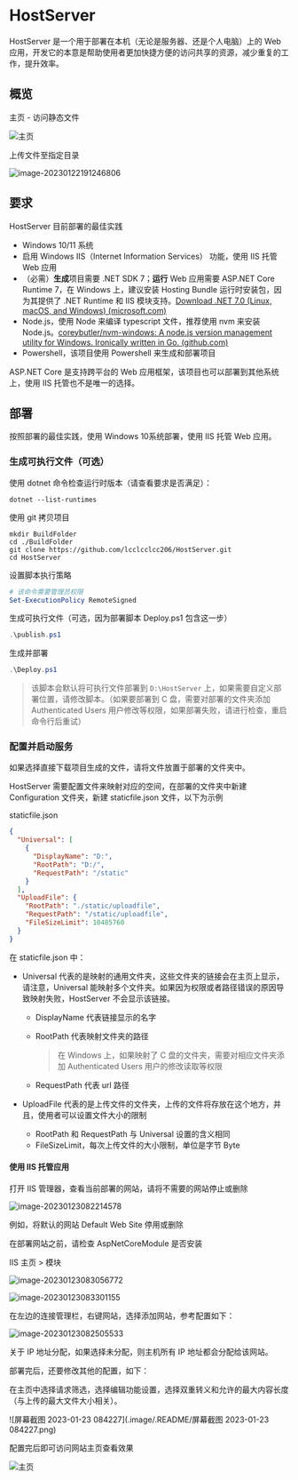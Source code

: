 # HostServer

HostServer 是一个用于部署在本机（无论是服务器、还是个人电脑）上的 Web 应用，开发它的本意是帮助使用者更加快捷方便的访问共享的资源，减少重复的工作，提升效率。

## 概览

主页 - 访问静态文件

![主页](.image/.README/image-20230122191147298.png)

上传文件至指定目录

![image-20230122191246806](.image/.README/image-20230122191246806.png)

## 要求

HostServer 目前部署的最佳实践

- Windows 10/11 系统
- 启用 Windows IIS（Internet Information Services） 功能，使用 IIS 托管 Web 应用
- （必需）**生成**项目需要 .NET SDK 7；**运行** Web 应用需要 ASP.NET Core Runtime 7，在 Windows 上，建议安装 Hosting Bundle 运行时安装包，因为其提供了 .NET Runtime 和 IIS 模块支持。[Download .NET 7.0 (Linux, macOS, and Windows) (microsoft.com)](https://dotnet.microsoft.com/en-us/download/dotnet/7.0)
- Node.js，使用 Node 来编译 typescript 文件，推荐使用 nvm 来安装 Node.js。[coreybutler/nvm-windows: A node.js version management utility for Windows. Ironically written in Go. (github.com)](https://github.com/coreybutler/nvm-windows)
- Powershell，该项目使用 Powershell 来生成和部署项目

ASP.NET Core 是支持跨平台的 Web 应用框架，该项目也可以部署到其他系统上，使用 IIS 托管也不是唯一的选择。

## 部署

按照部署的最佳实践，使用 Windows 10系统部署，使用 IIS 托管 Web 应用。

### 生成可执行文件（可选）

使用 dotnet 命令检查运行时版本（请查看要求是否满足）：

```
dotnet --list-runtimes
```

使用 git 拷贝项目

```shell
mkdir BuildFolder
cd ./BuildFolder
git clone https://github.com/lcclcclcc206/HostServer.git
cd HostServer
```

设置脚本执行策略

```powershell
# 该命令需要管理员权限
Set-ExecutionPolicy RemoteSigned
```

生成可执行文件（可选，因为部署脚本 Deploy.ps1 包含这一步）

```powershell
.\publish.ps1
```

生成并部署

```powershell
.\Deploy.ps1
```

> 该脚本会默认将可执行文件部署到 `D:\HostServer` 上，如果需要自定义部署位置，请修改脚本。（如果要部署到 C 盘，需要对部署的文件夹添加 Authenticated Users 用户修改等权限，如果部署失败，请进行检查，重启命令行后重试）

### 配置并启动服务

如果选择直接下载项目生成的文件，请将文件放置于部署的文件夹中。

HostServer 需要配置文件来映射对应的空间，在部署的文件夹中新建 Configuration 文件夹，新建 staticfile.json 文件，以下为示例

staticfile.json

```json
{
  "Universal": [
    {
      "DisplayName": "D:",
      "RootPath": "D:/",
      "RequestPath": "/static"
    }
  ],
  "UploadFile": {
    "RootPath": "./static/uploadfile",
    "RequestPath": "/static/uploadfile",
    "FileSizeLimit": 10485760
  }
}
```

在 staticfile.json 中：

- Universal 代表的是映射的通用文件夹，这些文件夹的链接会在主页上显示，请注意，Universal 能映射多个文件夹。如果因为权限或者路径错误的原因导致映射失败，HostServer 不会显示该链接。

  - DisplayName 代表链接显示的名字

  - RootPath 代表映射文件夹的路径

    > 在 Windows 上，如果映射了 C 盘的文件夹，需要对相应文件夹添加 Authenticated Users 用户的修改读取等权限

  - RequestPath 代表 url 路径

- UploadFile 代表的是上传文件的文件夹，上传的文件将存放在这个地方，并且，使用者可以设置文件大小的限制

  - RootPath 和 RequestPath 与 Universal 设置的含义相同
  - FileSizeLimit，每次上传文件的大小限制，单位是字节 Byte

#### 使用 IIS 托管应用

打开 IIS 管理器，查看当前部署的网站，请将不需要的网站停止或删除

![image-20230123082214578](.image/.README/image-20230123082214578.png)

例如，将默认的网站 Default Web Site 停用或删除

在部署网站之前，请检查 AspNetCoreModule 是否安装

IIS 主页 > 模块

![image-20230123083056772](.image/.README/image-20230123083056772.png)

![image-20230123083301155](.image/.README/image-20230123083301155.png)

在左边的连接管理栏，右键网站，选择添加网站，参考配置如下：

![image-20230123082505533](.image/.README/image-20230123082505533.png)

关于 IP 地址分配，如果选择未分配，则主机所有 IP 地址都会分配给该网站。

部署完后，还要修改其他的配置，如下：

在主页中选择请求筛选，选择编辑功能设置，选择双重转义和允许的最大内容长度（与上传的最大文件大小相关）。

![屏幕截图 2023-01-23 084227](.image/.README/屏幕截图 2023-01-23 084227.png)

配置完后即可访问网站主页查看效果

![主页](.image/.README/image-20230122191147298.png)